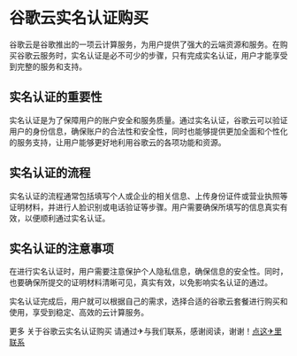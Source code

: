 # 谷歌云实名认证购买

谷歌云是谷歌推出的一项云计算服务，为用户提供了强大的云端资源和服务。在购买谷歌云服务时，实名认证是必不可少的步骤，只有完成实名认证，用户才能享受到完整的服务和支持。

## 实名认证的重要性

实名认证是为了保障用户的账户安全和服务质量。通过实名认证，谷歌云可以验证用户的身份信息，确保账户的合法性和安全性，同时也能够提供更加全面和个性化的服务支持，让用户能够更好地利用谷歌云的各项功能和资源。

## 实名认证的流程

实名认证的流程通常包括填写个人或企业的相关信息、上传身份证件或营业执照等证明材料，并进行人脸识别或电话验证等步骤。用户需要确保所填写的信息真实有效，以便顺利通过实名认证。

## 实名认证的注意事项

在进行实名认证时，用户需要注意保护个人隐私信息，确保信息的安全性。同时，也要确保所提交的证明材料清晰可见，真实有效，以免影响实名认证的通过。

实名认证完成后，用户就可以根据自己的需求，选择合适的谷歌云套餐进行购买和使用，享受到稳定、高效的云计算服务。

更多 关于谷歌云实名认证购买 请通过✈与我们联系，感谢阅读，谢谢！[点这✈里联系](https://d.k02.cc)